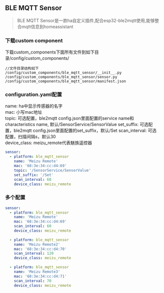 ## BLE MQTT Sensor 


>BLE MQTT Sensor是一款ha自定义插件,配合esp32-ble2mqtt使用,能够整合mqtt信息到homeassistant


### 下载custom component
下载custom_components下面所有文件到如下目录/config/custom_components/

```
//文件目录结构如下
/config/custom_components/ble_mqtt_sensor/__init__.py
/config/custom_components/ble_mqtt_sensor/sensor.py
/config/custom_components/ble_mqtt_sensor/manifest.json
```

### configuration.yaml配置
name: ha中显示传感器的名字  
mac: 小写mac地址  
topic: 可选配置，ble2mqtt config.json里面配置的service name和characteristics name, 默认/SensorService/SensorValue 
set_suffix: 可选配置，ble2mqtt config.json里面配置的set_suffix，默认/Set
scan_interval: 可选配置，扫描间隔s，默认30   
device_class: meizu_remote代表魅族遥控器
```yaml
sensor:
  - platform: ble_mqtt_sensor
    name: 'Meizu Remote'
    mac: '68:3e:34:cc:d4:69'
    topic: '/SensorService/SensorValue'
    set_suffix: '/Set'
    scan_interval: 60
    device_class: meizu_remote
```

### 多个配置
```yaml
sensor:
  - platform: ble_mqtt_sensor
    name: 'Meizu Remote'
    mac: '68:3e:34:cc:d4:69'
    scan_interval: 60
    device_class: meizu_remote
    
  - platform: ble_mqtt_sensor
    name: 'Meizu Remote2'
    mac: '68:3e:34:cc:d4:70'
    scan_interval: 120
    device_class: meizu_remote
    
  - platform: ble_mqtt_sensor
    name: 'Meizu Remote3'
    mac: '68:3e:34:cc:d4:71'
    scan_interval: 70
    device_class: meizu_remote
```